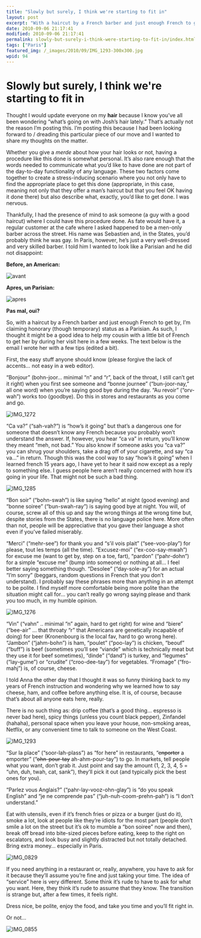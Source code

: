 ```yaml
---
title: "Slowly but surely, I think we're starting to fit in"
layout: post
excerpt: "With a haircut by a French barber and just enough French to get by, I’m claiming honorary (though temporary) status as a Parisian."
date: 2010-09-06 21:17:41
modified: 2010-09-06 21:17:41
permalink: slowly-but-surely-i-think-were-starting-to-fit-in/index.html
tags: ["Paris"]
featured_img: /_images/2010/09/IMG_1293-300x300.jpg
wpid: 94
---
```


# Slowly but surely, I think we're starting to fit in

Thought I would update everyone on my **hair** because I know you’ve all been wondering “what’s going on with Josh’s hair lately.” That’s actually not the reason I’m posting this. I’m posting this because I had been looking forward to / dreading this particular piece of our move and I wanted to share my thoughts on the matter.

Whether you give a *merde* about how your hair looks or not, having a procedure like this done is somewhat personal. It’s also rare enough that the words needed to communicate what you’d like to have done are not part of the day-to-day functionality of any language. These two factors come together to create a stress-inducing scenario where you not only have to find the appropriate place to get this done (appropriate, in this case, meaning not only that they offer a man’s haircut but that you feel OK having it done there) but also describe what, exactly, you’d like to get done. I was nervous.

Thankfully, I had the presence of mind to ask someone (a guy with a good haircut) where I could have this procedure done. As fate would have it, a regular customer at the cafe where I asked happened to be a men-only barber across the street. His name was Sebastien and, in the States, you’d probably think he was gay. In Paris, however, he’s just a very well-dressed and very skilled barber. I told him I wanted to look like a Parisian and he did not disappoint:

**Before, an American:**

![](/_images/2010/09/devant.gif "avant")

**Apres, un Parisian:**

![](/_images/2010/09/apres.gif "apres")

**Pas mal, oui?**

So, with a haircut by a French barber and just enough French to get by, I’m claiming honorary (though temporary) status as a Parisian. As such, I thought it might be a good idea to help my cousin with a little bit of French to get her by during her visit here in a few weeks. The text below is the email I wrote her with a few tips (edited a bit).

First, the easy stuff anyone should know (please forgive the lack of accents… not easy in a web editor).

“Bonjour” (bohn-joor… minimal “n” and “r”, back of the throat, I still can’t get it right) when you first see someone and “bonne journee” (“bun-joor-nay,” all one word) when you’re saying good bye during the day. “Au revoir” (“orv-wah”) works too (goodbye). Do this in stores and restaurants as you come and go.

![](/_images/2010/09/IMG_1272.jpg "IMG_1272")

“Ca va?” (“sah-vah?”) is “how’s it going” but that’s a dangerous one for someone that doesn’t know any French because you probably won’t understand the answer. If, however, you hear “ca va” in return, you’ll know they meant “meh, not bad.” You also know if someone asks you “ca va?” you can shrug your shoulders, take a drag off of your cigarette, and say “ca va…” in return. Though this was the cool way to say “how’s it going” when I learned french 15 years ago, I have yet to hear it said now except as a reply to something else. I guess people here aren’t really concerned with how it’s going in your life. That might not be such a bad thing.

![](/_images/2010/09/IMG_1285.jpg "IMG_1285")

“Bon soir” (“bohn-swah”) is like saying “hello” at night (good evening) and “bonne soiree” (“bun-swah-ray”) is saying good bye at night. You will, of course, screw all of this up and say the wrong things at the wrong time but, despite stories from the States, there is no language police here. More often than not, people will be appreciative that you gave their language a shot even if you’ve failed miserably.

“Merci” (“mehr-see”) for thank you and “s’il vois plait” (“see-voo-play”) for please, tout les temps (all the time). “Excusez-moi” (“ex-coo-say-mwah”) for excuse me (want to get by, step on a toe, fart), “pardon” (“pahr-dohn”) for a simple “excuse me” (bump into someone) or nothing at all… I feel better saying something though. “Desolee” (“day-sole-ay”) for an actual “I’m sorry” (beggars, random questions in French that you don’t understand). I probably say these phrases more than anything in an attempt to be polite. I find myself more comfortable being more polite than the situation might call for… you can’t really go wrong saying please and thank you too much, in my humble opinion.

![](/_images/2010/09/IMG_1276.jpg "IMG_1276")

“Vin” (“vahn” .. minimal “n” again, hard to get right) for wine and “biere” (“bee-air” … that throaty “r” that Americans are genetically incapable of doing) for beer (Kronenbourg is the local fav, hard to go wrong here). “Jambon” (“jahm-bohn”) is ham, “poulet” (“poo-lay”) is chicken, “beouf” (“buff”) is beef (sometimes you’ll see “viande” which is technically meat but they use it for beef sometimes), “dinde” (“dand”) is turkey, and “legumes” (“lay-gume”) or “crudite” (“croo-dee-tay”) for vegetables. “Fromage” (“fro-mahj”) is, of course, cheese.

I told Anna the other day that I thought it was so funny thinking back to my years of French instruction and wondering why we learned how to say cheese, ham, and coffee before anything else. It is, of course, because that’s about all anyone eats here, really.

There is no such thing as: drip coffee (that’s a good thing… espresso is never bad here), spicy things (unless you count black pepper), Zinfandel (hahaha), personal space when you leave your house, non-smoking areas, Netflix, or any convenient time to talk to someone on the West Coast.

![](/_images/2010/09/IMG_1293.jpg "IMG_1293")

“Sur la place” (“soor-lah-plass”) as “for here” in restaurants, “<span style="text-decoration: line-through;">enporter</span> a emporter” (“<span style="text-decoration: line-through;">ohn-pour-tay</span> ah-ahm-pour-tay”) to go. In markets, tell people what you want, don’t grab it. Just point and say the amount (1, 2, 3, 4, 5 = “uhn, duh, twah, cat, sank”), they’ll pick it out (and typically pick the best ones for you).

“Parlez vous Anglais?” (“pahr-lay-vooz-ohn-glay”) is “do you speak English” and “je ne comprende pas” (“juh-nuh-coom-prehn-pah”) is “I don’t understand.”

Eat with utensils, even if it’s french fries or pizza or a burger (just do it), smoke a lot, look at people like they’re idiots for the most part (people don’t smile a lot on the street but it’s ok to mumble a “bon soiree” now and then), break off bread into bite-sized pieces before eating, keep to the right on escalators, and look busy and slightly distracted but not totally detached. Bring extra money… especially in Paris.

![](/_images/2010/09/IMG_0829.jpg "IMG_0829")

If you need anything in a restaurant or, really, anywhere, you have to ask for it because they’ll assume you’re fine and just taking your time. The idea of “service” here is very different. Some think it’s rude to have to ask for what you want. Here, they think it’s rude to assume that they know. The transition is strange but, after a few times, it feels right.

Dress nice, be polite, enjoy the food, and take you time and you’ll fit right in.

Or not…

![](/_images/2010/09/IMG_0855.jpg "IMG_0855")
